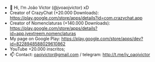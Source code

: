 - 👋 Hi, I’m João Victor (@jvoaojvictor) xD
- Creator of CrazyChat (+20.000 Downloads): https://play.google.com/store/apps/details?id=com.crazychat.app
- Creator of Nomenclaturas (+140.000 Downloads): https://play.google.com/store/apps/details?id=app.jvextreem.nomenclaturas
- My page on Google Play: https://play.google.com/store/apps/dev?id=8228948588029610862
- YouTube +20.000 inscritos;
- 📫 Contact: oaojvictor@gmail.com / telegram: http://t.me/jv_oaojvictor
